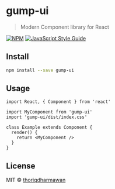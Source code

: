 # gump-ui

> Modern Component library for React

[![NPM](https://img.shields.io/npm/v/gump-ui.svg)](https://www.npmjs.com/package/gump-ui) [![JavaScript Style Guide](https://img.shields.io/badge/code_style-standard-brightgreen.svg)](https://standardjs.com)

## Install

```bash
npm install --save gump-ui
```

## Usage

```tsx
import React, { Component } from 'react'

import MyComponent from 'gump-ui'
import 'gump-ui/dist/index.css'

class Example extends Component {
  render() {
    return <MyComponent />
  }
}
```

## License

MIT © [thoriqdharmawan](https://github.com/thoriqdharmawan)

